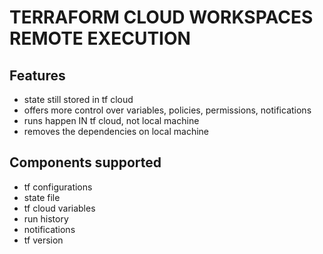# TERRAFORM CLOUD WORKSPACES REMOTE EXECUTION

## Features
- state still stored in tf cloud
- offers more control over variables, policies, permissions, notifications
- runs happen IN tf cloud, not local machine
- removes the dependencies on local machine

## Components supported
- tf configurations
- state file
- tf cloud variables
- run history
- notifications
- tf version